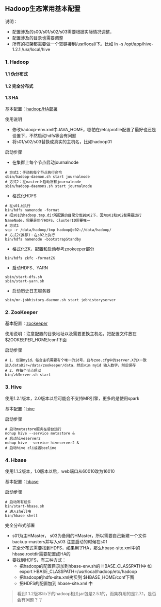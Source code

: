 ## Hadoop生态常用基本配置
说明：
- 配置涉及的s00/s01/s02/s03需要根据实际情况调整，
- 配置涉及的目录也需要调整
- 所有的框架都需要做一个软链接到/usr/local/下。比如 ln -s /opt/app/hive-1.2.1 /usr/local/hive

### 1. Hadoop
#### 1.1 伪分布式
#### 1.2 完全分布式
#### 1.3 HA
基本配置：[hadoop/HA部署](https://github.com/fancyChuan/bigdata-learn/tree/master/环境搭建/hadoop/HA部署)

使用说明
- 修改hadoop-env.xml中JAVA_HOME，哪怕在/etc/profile配置了最好也还是设置下，不然启动hdfs等会有问题
- 将s01/s02/s03替换成真实的主机名，比如hadoop01

启动步骤
- 在集群上每个节点启动journalnode
```
# 方式1：手动到每个节点执行命令
sbin/hadoop-daemon.sh start journalnode
# 方式2：在master上启动所有journalnode
sbin/hadoop-daemons.sh start journalnode
```
- 格式化HDFS
```
# 在s01上执行
bin/hdfs namenode -format
# 把s01的hadoop.tmp.dir所配置的目录分发到s02下，因为s01和s02都需要运行NameNode，需要是同个HDFS，clusterID需要唯一
# 方式1
scp -r /data/hadoop/tmp hadoop@s02://data/hadoop/
# 方式2(推荐)：在s02上执行
bin/hdfs namenode -bootstrapStandby
```
- 格式化ZK，配置和启动参考zookeeper部分
```
bin/hdfs zkfc -formatZK
```
- 启动HDFS、YARN
```
sbin/start-dfs.sh
sbin/start-yarn.sh
```
- 启动历史日志服务器
```
sbin/mr-jobhistory-daemon.sh start jobhistoryserver
```

### 2. ZooKeeper
基本配置：[zookeeper](https://github.com/fancyChuan/bigdata-learn/tree/master/环境搭建/zookeeper)

使用说明：注意配置的目录地址以及需要更换主机名，把配置文件放在 $ZOOKEEPER_HOME/conf下面

启动步骤
```
# 1. 创建myid，每台主机需要有个唯一的id号，且与zoo.cfg中的server.X的X一致
进入dataDir=/data/zookeeper/data，然后vim myid 输入数字，然后保存
# 2. 在每个节点启动
bin/zkServer.sh start
```

### 3. Hive
使用1.2.1版本，2.0版本以后可能会不支持MR引擎，更多的是使用spark

基本配置：[hive](https://github.com/fancyChuan/bigdata-learn/tree/master/环境搭建/hive)

启动步骤
```
# 启动metastore服务在后台运行
nohup hive --service metastore &
# 启动hiveserver2
nohup hive --service hiveserver2 &
# 启动hive cli或者beeline
```

### 4. Hbase
使用1.1.2版本，1.0版本以后，web端口从60010改为16010

基本配置：[hbase](https://github.com/fancyChuan/bigdata-learn/tree/master/环境搭建/hbase)

启动步骤
```
# 启动所有组件
bin/start-hbase.sh
# 进入shell咯
bin/hbase shell
```

完全分布式部署
- s01为主HMaster， s03为备用的HMaster，所以需要自己新建一个文件backup-masters并写入s03 注意启动的时候在s01
- 完全分布式需要找到HDFS，如果用了HA，那么hbase-site.xml中的hbase.rootdir需要配置成HA的
- 要找到HDFS，有三种方式：
    - 把hadoop的配置目录加到hbase-env.sh的 HBASE_CLASSPATH中 如 export HBASE_CLASSPATH=/usr/local/hadoop/etc/hadoop
    - 把hadoop的hdfs-site.xml拷贝到 $HBASE_HOME/conf下面
    - 把HDFS的配置加到 hbase-site.xml 中
    
> 看到1.1.2版本lib下的hadoop相关jar包是2.5.1的，而集群用的是2.7.1，是否会有问题？？